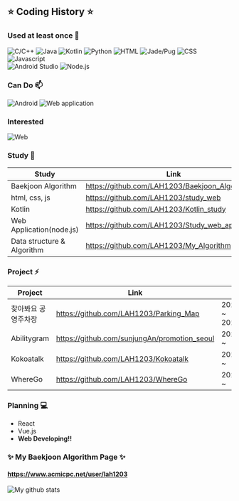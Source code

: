 ## ⭐️ Coding History ⭐️ <!--[![Hits](https://hits.seeyoufarm.com/api/count/incr/badge.svg?url=https%3A%2F%2Fgithub.com%2FLAH1203&count_bg=%2379C83D&title_bg=%23555555&icon=&icon_color=%23E7E7E7&title=hits&edge_flat=false)](https://hits.seeyoufarm.com)-->

<!-- 👋
**LAH1203/LAH1203** is a ✨ _special_ ✨ repository because its `README.md` (this file) appears on your GitHub profile.
-->

### Used at least once 💬
<!--
+ C / C++
+ Java
+ Kotlin
+ Android
+ Web(Frontend/Backend)
-->
<!--![Javascript](https://img.shields.io/amo/stars/javascript?color=yellow&label=Javascript&logo=Javascript)-->
<!-- icon url : https://simpleicons.org/ -->
![C/C++](https://img.shields.io/badge/-C%20/%20C++-00599C?style=flat&logo=c&logoColor=white)
![Java](https://img.shields.io/badge/-Java-007396?style=flat&logo=java&logoColor=white)
![Kotlin](https://img.shields.io/badge/-Kotlin-0095D5?style=flat&logo=kotlin&logoColor=white)
![Python](https://img.shields.io/badge/-Python-3776AB?style=flat&logo=python&logoColor=white)
![HTML](https://img.shields.io/badge/-HTML-E34F26?style=flat&logo=html5&logoColor=white)
![Jade/Pug](https://img.shields.io/badge/-Jade%20/%20Pug-FF7F7F)
![CSS](https://img.shields.io/badge/-CSS-1572B6?style=flat&logo=css3&logoColor=white)
![Javascript](https://img.shields.io/badge/-Javascript-F7DF1E?style=flat&logo=javascript&logoColor=white)
<br>
![Android Studio](https://img.shields.io/badge/-Android%20Studio-3DDC84?style=flat&logo=android%20studio&logoColor=white)
![Node.js](https://img.shields.io/badge/-Node.js-339933?style=flat&logo=node.js&logoColor=white)

### Can Do 📫
![Android](https://img.shields.io/badge/-Android-3DDC84?style=flat&logo=android&logoColor=white)
![Web application](https://img.shields.io/badge/-Web%20Application-339933?style=flat&logo=node.js&logoColor=white)

### Interested
![Web](https://img.shields.io/badge/-Web-2496ED?style=flat&logo=Internet%20Explorer&logoColor=white)

### Study 🌱
| Study | Link |
| ------ | ------ |
| Baekjoon Algorithm | https://github.com/LAH1203/Baekjoon_Algorithm |
| html, css, js | https://github.com/LAH1203/study_web |
| Kotlin | https://github.com/LAH1203/Kotlin_study |
| Web Application(node.js) | https://github.com/LAH1203/Study_web_application |
| Data structure & Algorithm | https://github.com/LAH1203/My_Algorithm |

### Project ⚡
| Project | Link | Date |
| ------ | ------ | ------ |
| 찾아봐요 공영주차장 | https://github.com/LAH1203/Parking_Map | 2020.05.02 ~ 2020.06.01 |
| Abilitygram | https://github.com/sunjungAn/promotion_seoul | 2020.07.24 ~ |
| Kokoatalk | https://github.com/LAH1203/Kokoatalk | 2020.12.29 ~ |
| WhereGo | https://github.com/LAH1203/WhereGo | 2021.01.03 ~ |

### Planning 💻
+ React
+ Vue.js
+ **Web Developing!!**

### ✨ My Baekjoon Algorithm Page ✨
#### https://www.acmicpc.net/user/lah1203

![My github stats](https://github-readme-stats.vercel.app/api?username=LAH1203&show_icons=true)

<!--
- 🔭 I’m currently working on ...
- 🌱 I’m currently learning ...
- 👯 I’m looking to collaborate on ...
- 🤔 I’m looking for help with ...
- 💬 Ask me about ...
- 📫 How to reach me: ...
- 😄 Pronouns: ...
- ⚡ Fun fact: ...
-->
